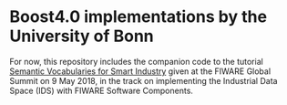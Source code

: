 # Boost4.0 implementations by the University of Bonn
For now, this repository includes the companion code to the tutorial [Semantic Vocabularies for Smart Industry](https://www.slideshare.net/FI-WARE/fiware-global-summit-ids-implementation-with-fiware-software-components) given at the FIWARE Global Summit on 9 May 2018, in the track on implementing the Industrial Data Space (IDS) with FIWARE Software Components.
